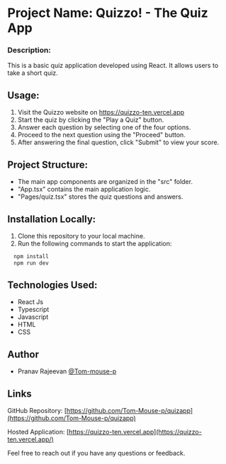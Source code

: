 # Project Name: Quizzo! - The Quiz App

### Description:

This is a basic quiz application developed using React. It allows users to take a short quiz.

## Usage:

1. Visit the Quizzo website on <a href="https://quizzo-ten.vercel.app/" target="_blank">https://quizzo-ten.vercel.app</a>
2. Start the quiz by clicking the "Play a Quiz" button.
3. Answer each question by selecting one of the four options.
4. Proceed to the next question using the "Proceed" button.
5. After answering the final question, click "Submit" to view your score.

## Project Structure:

-   The main app components are organized in the "src" folder.
-   "App.tsx" contains the main application logic.
-   "Pages/quiz.tsx" stores the quiz questions and answers.

## Installation Locally:

1. Clone this repository to your local machine.
2. Run the following commands to start the application:

```bash
  npm install
  npm run dev
```

## Technologies Used:

-   React Js
-   Typescript
-   Javascript
-   HTML
-   CSS

## Author

-   Pranav Rajeevan [@Tom-mouse-p](https://github.com/Tom-Mouse-p)

## Links

GitHub Repository:
[https://github.com/Tom-Mouse-p/quizapp](https://github.com/Tom-Mouse-p/quizapp)

Hosted Application:
[https://quizzo-ten.vercel.app](https://quizzo-ten.vercel.app/)

Feel free to reach out if you have any questions or feedback.
